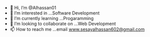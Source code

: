 - 👋 Hi, I’m @Alhassan01
- 👀 I’m interested in ...Software Development
- 🌱 I’m currently learning ...Progaramming
- 💞️ I’m looking to collaborate on ...Web Development
- 📫 How to reach me ...email www.sesayalhassan602@gmail.com

<!---
Alhassan01/Alhassan01 is a ✨ special ✨ repository because its `README.md` (this file) appears on your GitHub profile.
You can click the Preview link to take a look at your changes.
--->
